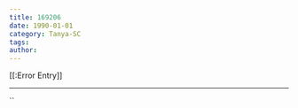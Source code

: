 ```yaml
---
title: 169206
date: 1990-01-01
category: Tanya-SC
tags: 
author: 
---
```


[[:Error Entry]]

---



``
